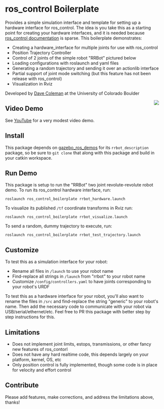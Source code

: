 # ros_control Boilerplate

Provides a simple simulation interface and template for setting up a hardware interface for ros_control. The idea is you take this as a starting point for creating your hardware interfaces, and it is needed because [ros_control documentation](http://wiki.ros.org/ros_control) is sparse. This boilerplate demonstrates:

 - Creating a hardware_interface for multiple joints for use with ros_control
 - Position Trajectory Controller
 - Control of 2 joints of the simple robot "RRBot" pictured below
 - Loading configurations with roslaunch and yaml files
 - Generating a random trajectory and sending it over an actionlib interface
 - Partial support of joint mode switching (but this feature has not been release with ros_control)
 - Visualization in Rviz

Developed by [Dave Coleman](dav.ee) at the University of Colorado Boulder

<img align="right" src="https://raw.githubusercontent.com/davetcoleman/ros_control_boilerplate/indgo-devel/resources/screenshot.png" />
                        

## Video Demo

See [YouTube](https://www.youtube.com/watch?v=Tpj2tx9uZ-o) for a very modest video demo.

## Install

This package depends on [gazebo_ros_demos](https://github.com/ros-simulation/gazebo_ros_demos) for its ``rrbot_description`` package, so be sure to ``git clone`` that along with this package and build in your catkin workspace.

## Run Demo

This package is setup to run the "RRBot" two joint revolute-revolute robot demo. To run its ros_control hardware interface, run:

    roslaunch ros_control_boilerplate rrbot_hardware.launch

To visualize its published ``/tf`` coordinate transforms in Rviz run:

    roslaunch ros_control_boilerplate rrbot_visualize.launch

To send a random, dummy trajectory to execute, run:

    roslaunch ros_control_boilerplate rrbot_test_trajectory.launch

## Customize

To test this as a simulation interface for your robot:

 - Rename all files in ``/launch`` to use your robot name
 - Find-replace all strings in ``/launch`` from "rrbot" to your robot name
 - Customize ``/config/controllers.yaml`` to have joints corresponding to your robot's URDF

To test this as a hardware interface for your robot, you'll also want to rename the files in ``/src`` and find-replace the string "generic" to your robot's name. Then add the necessary code to communicate with your robot via USB/serial/ethernet/etc. Feel free to PR this package with better step by step instructions for this.

## Limitations

 - Does not implement joint limits, estops, transmissions, or other fancy new features of ros_contorl
 - Does not have any hard realtime code, this depends largely on your platform, kernel, OS, etc
 - Only position control is fully implemented, though some code is in place for velocity and effort control

## Contribute

Please add features, make corrections, and address the limitations above, thanks!
